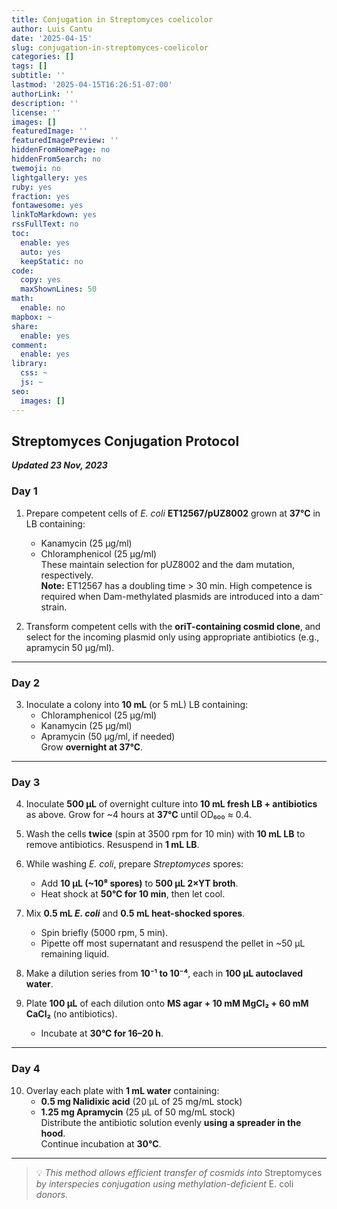 ```yaml
---
title: Conjugation in Streptomyces coelicolor
author: Luis Cantu
date: '2025-04-15'
slug: conjugation-in-streptomyces-coelicolor
categories: []
tags: []
subtitle: ''
lastmod: '2025-04-15T16:26:51-07:00'
authorLink: ''
description: ''
license: ''
images: []
featuredImage: ''
featuredImagePreview: ''
hiddenFromHomePage: no
hiddenFromSearch: no
twemoji: no
lightgallery: yes
ruby: yes
fraction: yes
fontawesome: yes
linkToMarkdown: yes
rssFullText: no
toc:
  enable: yes
  auto: yes
  keepStatic: no
code:
  copy: yes
  maxShownLines: 50
math:
  enable: no
mapbox: ~
share:
  enable: yes
comment:
  enable: yes
library:
  css: ~
  js: ~
seo:
  images: []
---
```

## Streptomyces Conjugation Protocol 
***Updated 23 Nov, 2023***

### **Day 1**
1. Prepare competent cells of *E. coli* **ET12567/pUZ8002** grown at **37°C** in LB containing:
   - Kanamycin (25 μg/ml)
   - Chloramphenicol (25 μg/ml)  
   These maintain selection for pUZ8002 and the dam mutation, respectively.  
   **Note:** ET12567 has a doubling time > 30 min. High competence is required when Dam-methylated plasmids are introduced into a dam⁻ strain.

2. Transform competent cells with the **oriT-containing cosmid clone**, and select for the incoming plasmid only using appropriate antibiotics (e.g., apramycin 50 μg/ml).

---

### **Day 2**
3. Inoculate a colony into **10 mL** (or 5 mL) LB containing:
   - Chloramphenicol (25 μg/ml)
   - Kanamycin (25 μg/ml)
   - Apramycin (50 μg/ml, if needed)  
   Grow **overnight at 37°C**.

---

### **Day 3**
4. Inoculate **500 μL** of overnight culture into **10 mL fresh LB + antibiotics** as above. Grow for ~4 hours at **37°C** until OD₆₀₀ ≈ 0.4.

5. Wash the cells **twice** (spin at 3500 rpm for 10 min) with **10 mL LB** to remove antibiotics. Resuspend in **1 mL LB**.

6. While washing *E. coli*, prepare *Streptomyces* spores:  
   - Add **10 μL (~10⁸ spores)** to **500 μL 2×YT broth**.  
   - Heat shock at **50°C for 10 min**, then let cool.

7. Mix **0.5 mL *E. coli*** and **0.5 mL heat-shocked spores**.  
   - Spin briefly (5000 rpm, 5 min).  
   - Pipette off most supernatant and resuspend the pellet in ~50 μL remaining liquid.

8. Make a dilution series from **10⁻¹ to 10⁻⁴**, each in **100 μL autoclaved water**.

9. Plate **100 μL** of each dilution onto **MS agar + 10 mM MgCl₂ + 60 mM CaCl₂** (no antibiotics).  
   - Incubate at **30°C for 16–20 h**.

---

### **Day 4**
10. Overlay each plate with **1 mL water** containing:
    - **0.5 mg Nalidixic acid** (20 μL of 25 mg/mL stock)
    - **1.25 mg Apramycin** (25 μL of 50 mg/mL stock)  
    Distribute the antibiotic solution evenly **using a spreader in the hood**.  
    Continue incubation at **30°C**.

---

> 💡 *This method allows efficient transfer of cosmids into* Streptomyces *by interspecies conjugation using methylation-deficient* E. coli *donors.*
<!--more-->
